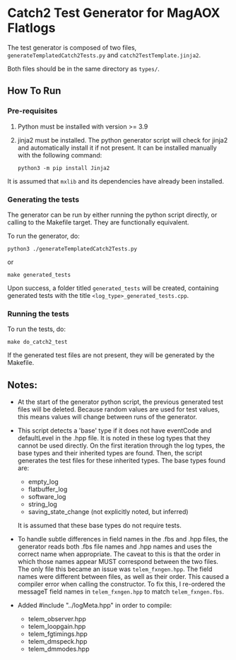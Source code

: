 # Catch2 Test Generator for MagAOX Flatlogs

The test generator is composed of two files, `generateTemplatedCatch2Tests.py` and `catch2TestTemplate.jinja2`.

Both files should be in the same directory as `types/`.

## How To Run

### Pre-requisites
 1. Python must be installed with version >= 3.9
 2. jinja2 must be installed. The python generator script will check for jinja2 and automatically install it if not present.
    It can be installed manually with the following command:

    `python3 -m pip install Jinja2`

It is assumed that `mxlib` and its dependencies have already been installed.

### Generating the tests

The generator can be run by either running the python script directly, or calling to the Makefile target. They are functionally equivalent.

To run the generator, do:

`python3 ./generateTemplatedCatch2Tests.py`

or 

`make generated_tests`


Upon success, a folder titled `generated_tests` will be created, containing generated tests with the title `<log_type>_generated_tests.cpp`.

### Running the tests
To run the tests, do:

`make do_catch2_test`

If the generated test files are not present, they will be generated by the Makefile.


## Notes:

- At the start of the generator python script, the previous generated test files will be deleted. Because random values are used for test values, this means values will change between runs of the generator.

- This script detects a 'base' type if it does not have eventCode and defaultLevel
  in the .hpp file. It is noted in these log types that they cannot be used directly.
  On the first iteration through the log types, the base types and their inherited
  types are found. Then, the script generates the test files for these inherited 
  types. The base types found are:
    - empty_log
    - flatbuffer_log
    - software_log
    - string_log
    - saving_state_change (not explicitly noted, but inferred)

  It is assumed that these base types do not require tests.

- To handle subtle differences in field names in the .fbs and .hpp files, the generator
  reads both .fbs file names and .hpp names and uses the correct name when appropriate.
  The caveat to this is that the order in which those names appear MUST correspond between 
  the two files. The only file this became an issue was `telem_fxngen.hpp`. The field 
  names were different between files, as well as their order. This caused a compiler error
  when calling the constructor. To fix this, I re-ordered the messageT field names in 
  `telem_fxngen.hpp` to match `telem_fxngen.fbs`.

- Added #include "../logMeta.hpp" in order to compile:
    - telem_observer.hpp
    - telem_loopgain.hpp
    - telem_fgtimings.hpp
    - telem_dmspeck.hpp
    - telem_dmmodes.hpp 
